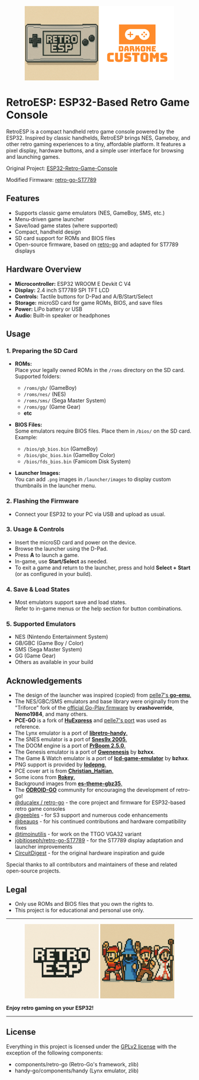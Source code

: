 <div align=center>
  <img src="https://github.com/Darkone83/RetroESP/blob/main/images/Logo.png" width=200 height=200> <img src="https://github.com/Darkone83/RetroESP/blob/main/images/DC%20logo.png">
</div>

# RetroESP: ESP32-Based Retro Game Console

RetroESP is a compact handheld retro game console powered by the ESP32. Inspired by classic handhelds, RetroESP brings NES, Gameboy, and other retro gaming experiences to a tiny, affordable platform. It features a pixel display, hardware buttons, and a simple user interface for browsing and launching games.

Original Project: <a href="https://github.com/Circuit-Digest/ESP32-Retro-Game-Console">ESP32-Retro-Game-Console</a>

Modified Firmware: <a href="https://github.com/jobitjoseph/retro-go-ST7789">retro-go-ST7789</a>

## Features

- Supports classic game emulators (NES, GameBoy, SMS, etc.)
- Menu-driven game launcher
- Save/load game states (where supported)
- Compact, handheld design
- SD card support for ROMs and BIOS files
- Open-source firmware, based on [retro-go](https://github.com/ducalex/retro-go) and adapted for ST7789 displays

## Hardware Overview

- **Microcontroller:** ESP32 WROOM E Devkit C V4
- **Display:** 2.4 inch ST7789 SPI TFT LCD
- **Controls:** Tactile buttons for D-Pad and A/B/Start/Select
- **Storage:** microSD card for game ROMs, BIOS, and save files
- **Power:** LiPo battery or USB
- **Audio:** Built-in speaker or headphones

## Usage

### 1. Preparing the SD Card

- **ROMs:**  
  Place your legally owned ROMs in the `/roms` directory on the SD card.  
  Supported folders:  
    - `/roms/gb/` (GameBoy)
    - `/roms/nes/` (NES)
    - `/roms/sms/` (Sega Master System)
    - `/roms/gg/` (Game Gear)
    - **etc**

- **BIOS Files:**  
  Some emulators require BIOS files. Place them in `/bios/` on the SD card.  
  Example:
    - `/bios/gb_bios.bin` (GameBoy)
    - `/bios/gbc_bios.bin` (GameBoy Color)
    - `/bios/fds_bios.bin` (Famicom Disk System)

- **Launcher Images:**  
  You can add `.png` images in `/launcher/images` to display custom thumbnails in the launcher menu.

### 2. Flashing the Firmware

- Connect your ESP32 to your PC via USB and upload as usual.

### 3. Usage & Controls

- Insert the microSD card and power on the device.
- Browse the launcher using the D-Pad.
- Press **A** to launch a game.
- In-game, use **Start/Select** as needed.
- To exit a game and return to the launcher, press and hold **Select + Start** (or as configured in your build).

### 4. Save & Load States

- Most emulators support save and load states.  
  Refer to in-game menus or the help section for button combinations.

### 5. Supported Emulators

- NES (Nintendo Entertainment System)
- GB/GBC (Game Boy / Color)
- SMS (Sega Master System)
- GG (Game Gear)
- Others as available in your build

## Acknowledgements

- The design of the launcher was inspired (copied) from <a href="https://github.com/pelle7/odroid-go-emu-launcher">pelle7's **go-emu**.</a>
- The NES/GBC/SMS emulators and base library were originally from the "Triforce" fork of the <a href="https://github.com/othercrashoverride/go-play">official Go-Play firmware</a> by **crashoverride**, **Nemo1984**, and many others.
- **PCE-GO** is a fork of <a href="https://github.com/kallisti5/huexpress">**HuExpress**</a> and <a href="https://github.com/pelle7/odroid-go-pcengine-huexpress/">pelle7's port</a> was used as reference.
- The Lynx emulator is a port of <a href="https://github.com/libretro/libretro-handy">**libretro-handy**.</a>
- The SNES emulator is a port of <a href="https://github.com/libretro/snes9x2005">**Snes9x 2005**.</a>
- The DOOM engine is a port of <a href="https://prboom.sourceforge.net/">**PrBoom 2.5.0**.</a>
- The Genesis emulator is a port of <a href="https://github.com/bzhxx/gwenesis/">**Gwenenesis**</a> by **bzhxx**.
- The Game & Watch emulator is a port of <a href="https://github.com/bzhxx/lcd-game-emulator">**lcd-game-emulator**</a> by **bzhxx**.
- PNG support is provided by <a href="https://github.com/lvandeve/lodepng/">**lodepng**.</a>
- PCE cover art is from <a href="https://github.com/christianhaitian">**Christian_Haitian**.</a>
- Some icons from <a href="https://iconarchive.com/show/seed-icons-by-rokey.html">**Rokey**.</a>
- Background images from <a href="https://github.com/rxbrad/es-theme-gbz35">**es-theme-gbz35**.</a>
- The <a href="https://forum.odroid.com/viewtopic.php?f=159&t=37599">**ODROID-GO**</a> community for encouraging the development of retro-go!
- [@ducalex / retro-go](https://github.com/ducalex/retro-go) - the core project and firmware for ESP32-based retro game consoles  
- [@geebles](https://github.com/geebles/retro-go) - for S3 support and numerous code enhancements  
- [@beaups](https://github.com/beaups/retro-go) - for his continued contributions and hardware compatibility fixes  
- [@timoinutilis](https://github.com/timoinutilis/retro-go) - for work on the TTGO VGA32 variant  
- [jobitjoseph/retro-go-ST7789](https://github.com/jobitjoseph/retro-go-ST7789) - for the ST7789 display adaptation and launcher improvements  
- [CircuitDigest](https://circuitdigest.com/microcontroller-projects/esp32-based-retro-game-console) - for the original hardware inspiration and guide  

Special thanks to all contributors and maintainers of these and related open-source projects.

## Legal

- Only use ROMs and BIOS files that you own the rights to.
- This project is for educational and personal use only.

---

<div align=center>
  <img src="https://github.com/Darkone83/RetroESP/blob/main/images/logo2.png" height=200 width=200> <img src="https://github.com/Darkone83/RetroESP/blob/main/images/Victory.png" width=200 height=200">
</div>

**Enjoy retro gaming on your ESP32!**

---

## License

Everything in this project is licensed under the <a href="https://github.com/jobitjoseph/retro-go-ST7789/blob/master/COPYING">GPLv2 license</a> with the exception of the following components:

- components/retro-go (Retro-Go's framework, zlib)
- handy-go/components/handy (Lynx emulator, zlib)
